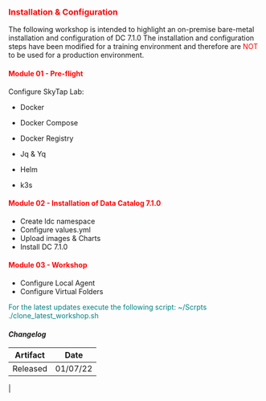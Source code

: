 ### <font color='red'>Installation & Configuration</font>

The following workshop is intended to highlight an on-premise bare-metal installation and configuration of DC 7.1.0 The installation and configuration steps have been modified for a training environment and therefore are <font color='red'>NOT</font> to be used for a production environment.

#### <font color='red'>Module 01 - Pre-flight</font>

Configure SkyTap Lab:
* Docker
* Docker Compose
* Docker Registry
* Jq & Yq
* Helm

* k3s

#### <font color='red'>Module 02 - Installation of Data Catalog 7.1.0</font>

* Create ldc namespace
* Configure values.yml
* Upload images & Charts
* Install DC 7.1.0

#### <font color='red'>Module 03 - Workshop</font>

* Configure Local Agent
* Configure Virtual Folders



<font color='teal'>For the latest updates execute the following script: ~/Scrpts ./clone_latest_workshop.sh </font>

#### <em> Changelog </em>

| Artifact                   | Date     |  
| ---------------------------| ---------| 
| Released                   | 01/07/22 |               
|
 

